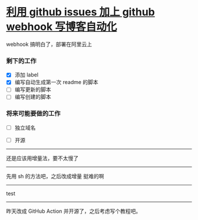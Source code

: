 # [利用 github issues 加上 github webhook 写博客自动化](https://github.com/yihong0618/gitblog/issues/45)

webhook 搞明白了，部署在阿里云上

### 剩下的工作
- [x] 添加 label
- [x] 编写自动生成第一次 readme 的脚本
- [ ] 编写更新的脚本
- [ ]  编写创建的脚本
### 将来可能要做的工作
- [ ] 独立域名
- [ ] 开源



---

还是应该用增量法，要不太慢了

---

先用 sh 的方法吧，之后改成增量
挺难的啊

---

test

---

昨天改成 GitHub Action 并开源了，之后考虑写个教程吧。